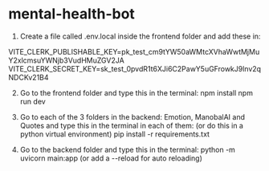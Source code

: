 # mental-health-bot

1. Create a file called .env.local inside the frontend folder and add these in:
   
VITE_CLERK_PUBLISHABLE_KEY=pk_test_cm9tYW50aWMtcXVhaWwtMjMuY2xlcmsuYWNjb3VudHMuZGV2JA
VITE_CLERK_SECRET_KEY=sk_test_0pvdR1t6XJi6C2PawY5uGFrowkJ9lnv2qNDCKv21B4

2. Go to the frontend folder and type this in the terminal:
 npm install
 npm run dev

3. Go to each of the 3 folders in the backend: Emotion, ManobalAI and Quotes and type this in the terminal in each of them: (or do this in a python virtual environment)
   pip install -r requirements.txt

4. Go to the backend folder and type this in the terminal:
   python -m uvicorn main:app (or add a --reload for auto reloading)

 
